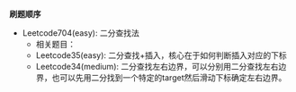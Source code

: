 **刷题顺序**
- Leetcode704(easy): 二分查找法
  - 相关题目：
  - Leetcode35(easy): 二分查找+插入，核心在于如何判断插入对应的下标
  - Leetcode34(medium): 二分查找左右边界，可以分别用二分查找左右边界，也可以先用二分找到一个特定的target然后滑动下标确定左右边界。 